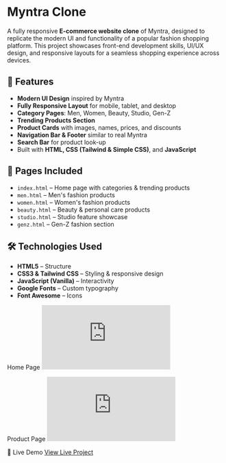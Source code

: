 # Myntra Clone

A fully responsive **E-commerce website clone** of Myntra, designed to replicate the modern UI and functionality of a popular fashion shopping platform. This project showcases front-end development skills, UI/UX design, and responsive layouts for a seamless shopping experience across devices.

## 🚀 Features

- **Modern UI Design** inspired by Myntra
- **Fully Responsive Layout** for mobile, tablet, and desktop
- **Category Pages**: Men, Women, Beauty, Studio, Gen-Z
- **Trending Products Section**
- **Product Cards** with images, names, prices, and discounts
- **Navigation Bar & Footer** similar to real Myntra
- **Search Bar** for product look-up
- Built with **HTML, CSS (Tailwind & Simple CSS)**, and **JavaScript**

## 📂 Pages Included
- `index.html` – Home page with categories & trending products
- `men.html` – Men's fashion products
- `women.html` – Women's fashion products
- `beauty.html` – Beauty & personal care products
- `studio.html` – Studio feature showcase
- `genz.html` – Gen-Z fashion section

## 🛠️ Technologies Used
- **HTML5** – Structure
- **CSS3 & Tailwind CSS** – Styling & responsive design
- **JavaScript (Vanilla)** – Interactivity
- **Google Fonts** – Custom typography
- **Font Awesome** – Icons



Home Page
![Home Page](https://akhileshbhagat76.github.io/myntra-clone-AKHIL/index.html)

Product Page
![mens Page](https://akhileshbhagat76.github.io/myntra-clone-AKHIL/men.html)

🔗 Live Demo
[View Live Project](https://akhileshbhagat76.github.io/myntra-clone-AKHIL/)


   
